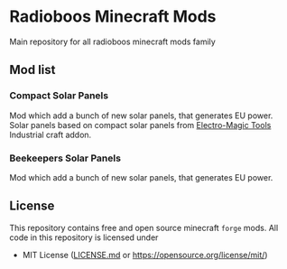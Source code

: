 # Radioboos Minecraft Mods
Main repository for all radioboos minecraft mods family

## Mod list

### Compact Solar Panels
Mod which add a bunch of new solar panels, that generates EU power. Solar panels based on compact solar panels from [Electro-Magic Tools](https://www.curseforge.com/minecraft/mc-mods/electro-magic-tools) Industrial craft addon.

### Beekeepers Solar Panels
Mod which add a bunch of new solar panels, that generates EU power.

## License
This repository contains free and open source minecraft `forge` mods. All code in this repository is licensed under
- MIT License ([LICENSE.md](https://github.com/Maksasj/RadioboosMinecraftMods/blob/master/LICENSE.md) or https://opensource.org/license/mit/)